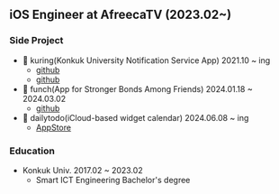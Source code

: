 ## iOS Engineer at AfreecaTV (2023.02~)


### Side Project

 - 🔔 kuring(Konkuk University Notification Service App) 2021.10 ~ ing
    - [github](https://github.com/ku-ring/ios-app)
    - [github](https://github.com/ku-ring/ios-map)
 - 🥊 funch(App for Stronger Bonds Among Friends) 2024.01.18 ~ 2024.03.02
    - [github](https://github.com/Nexters/moyamoya-ios-app)
 - 📅 dailytodo(iCloud-based widget calendar) 2024.06.08 ~ ing
    - [AppStore](https://apps.apple.com/kr/app/dailytodo-%EB%8D%B0%EC%9D%BC%EB%A6%AC%ED%88%AC%EB%91%90/id6475230566)

### Education
 - Konkuk Univ. 2017.02 ~ 2023.02
   - Smart ICT Engineering Bachelor's degree
